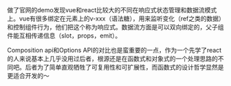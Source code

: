 做了官网的demo发现vue和react比较大的不同在响应式状态管理和数据流模式上。vue有很多绑定在元素上的v-xxx（语法糖），用来监听变化（ref之类的数据）和控制组件行为，他们把这个称为响应式。数据流方面是可以双向绑定的，父子组件能互相传递信息（slot，props，emit）。


Composition api和Options API的对比也是蛮重要的一点，作为一个先学了react的人来说基本上几乎没用过后者，根源还是在函数式和对象式的一个处理思路的不同吧。后者为了简单直观牺牲了可复用性和可扩展性，而函数式的设计哲学显然是更适合开发的～